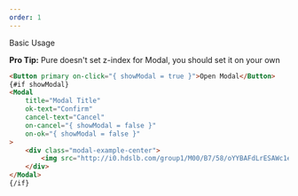 ```yaml
---
order: 1
---
```


Basic Usage

**Pro Tip:** Pure doesn't set z-index for Modal, you should set it on your own

```html
<Button primary on-click="{ showModal = true }">Open Modal</Button>
{#if showModal}
<Modal
	title="Modal Title"
	ok-text="Confirm"
	cancel-text="Cancel"
	on-cancel="{ showModal = false }"
	on-ok="{ showModal = false }"
>
	<div class="modal-example-center">
		<img src="http://i0.hdslb.com/group1/M00/B7/58/oYYBAFdLrESAWc1eAACDBgqOgmI788.gif">
	</div>
</Modal>
{/if}
```
